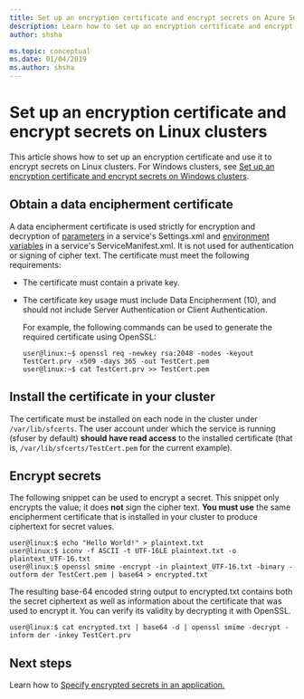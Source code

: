 ```yaml
---
title: Set up an encryption certificate and encrypt secrets on Azure Service Fabric Linux clusters | Microsoft Docs
description: Learn how to set up an encryption certificate and encrypt secrets on Linux clusters.
author: shsha

ms.topic: conceptual
ms.date: 01/04/2019
ms.author: shsha
---
```

# Set up an encryption certificate and encrypt secrets on Linux clusters
This article shows how to set up an encryption certificate and use it to encrypt secrets on Linux clusters. For Windows clusters, see [Set up an encryption certificate and encrypt secrets on Windows clusters][secret-management-windows-specific-link].

## Obtain a data encipherment certificate
A data encipherment certificate is used strictly for encryption and decryption of [parameters][parameters-link] in a service's Settings.xml and [environment variables][environment-variables-link] in a service's ServiceManifest.xml. It is not used for authentication or signing of cipher text. The certificate must meet the following requirements:

* The certificate must contain a private key.
* The certificate key usage must include Data Encipherment (10), and should not include Server Authentication or Client Authentication.

  For example, the following commands can be used to generate the required certificate using OpenSSL:
  
  ```console
  user@linux:~$ openssl req -newkey rsa:2048 -nodes -keyout TestCert.prv -x509 -days 365 -out TestCert.pem
  user@linux:~$ cat TestCert.prv >> TestCert.pem
  ```

## Install the certificate in your cluster
The certificate must be installed on each node in the cluster under `/var/lib/sfcerts`. The user account under which the service is running (sfuser by default) **should have read access** to the installed certificate (that is, `/var/lib/sfcerts/TestCert.pem` for the current example).

## Encrypt secrets
The following snippet can be used to encrypt a secret. This snippet only encrypts the value; it does **not** sign the cipher text. **You must use** the same encipherment certificate that is installed in your cluster to produce ciphertext for secret values.

```console
user@linux:$ echo "Hello World!" > plaintext.txt
user@linux:$ iconv -f ASCII -t UTF-16LE plaintext.txt -o plaintext_UTF-16.txt
user@linux:$ openssl smime -encrypt -in plaintext_UTF-16.txt -binary -outform der TestCert.pem | base64 > encrypted.txt
```
The resulting base-64 encoded string output to encrypted.txt contains both the secret ciphertext as well as information about the certificate that was used to encrypt it. You can verify its validity by decrypting it with OpenSSL.
```console
user@linux:$ cat encrypted.txt | base64 -d | openssl smime -decrypt -inform der -inkey TestCert.prv
```

## Next steps
Learn how to [Specify encrypted secrets in an application.][secret-management-specify-encrypted-secrets-link]

<!-- Links -->
[parameters-link]:service-fabric-how-to-parameterize-configuration-files.md
[environment-variables-link]: service-fabric-how-to-specify-environment-variables.md
[secret-management-windows-specific-link]: service-fabric-application-secret-management-windows.md
[secret-management-specify-encrypted-secrets-link]: service-fabric-application-secret-management.md#specify-encrypted-secrets-in-an-application
